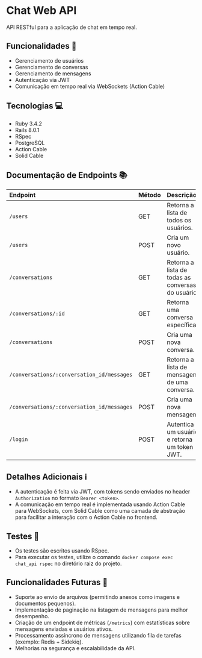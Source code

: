 # Chat Web API

API RESTful para a aplicação de chat em tempo real.

## Funcionalidades 🚀

* Gerenciamento de usuários
* Gerenciamento de conversas
* Gerenciamento de mensagens
* Autenticação via JWT
* Comunicação em tempo real via WebSockets (Action Cable)

## Tecnologias 💻

* Ruby 3.4.2
* Rails 8.0.1
* RSpec
* PostgreSQL
* Action Cable
* Solid Cable

## Documentação de Endpoints 📚

| Endpoint                  | Método | Descrição                                        |
| :------------------------ | :----- | :------------------------------------------------- |
| `/users`                  | GET    | Retorna a lista de todos os usuários.          |
| `/users`                  | POST   | Cria um novo usuário.                             |                    |
| `/conversations`          | GET    | Retorna a lista de todas as conversas do usuário. |
| `/conversations/:id`      | GET    | Retorna uma conversa específica.                |
| `/conversations`          | POST   | Cria uma nova conversa.                            |
| `/conversations/:conversation_id/messages` | GET    | Retorna a lista de mensagens de uma conversa.   |
| `/conversations/:conversation_id/messages`              | POST   | Cria uma nova mensagem.                           |
| `/login`                  | POST   | Autentica um usuário e retorna um token JWT.       |

## Detalhes Adicionais ℹ️

* A autenticação é feita via JWT, com tokens sendo enviados no header `Authorization` no formato `Bearer <token>`.
* A comunicação em tempo real é implementada usando Action Cable para WebSockets, com Solid Cable como uma camada de abstração para facilitar a interação com o Action Cable no frontend.

## Testes 🧪

* Os testes são escritos usando RSpec.
* Para executar os testes, utilize o comando `docker compose exec chat_api rspec` no diretório raiz do projeto.

## Funcionalidades Futuras 🔮

* Suporte ao envio de arquivos (permitindo anexos como imagens e documentos pequenos).
* Implementação de paginação na listagem de mensagens para melhor desempenho.
* Criação de um endpoint de métricas (`/metrics`) com estatísticas sobre mensagens enviadas e usuários ativos.
* Processamento assíncrono de mensagens utilizando fila de tarefas (exemplo: Redis + Sidekiq).
* Melhorias na segurança e escalabilidade da API.
